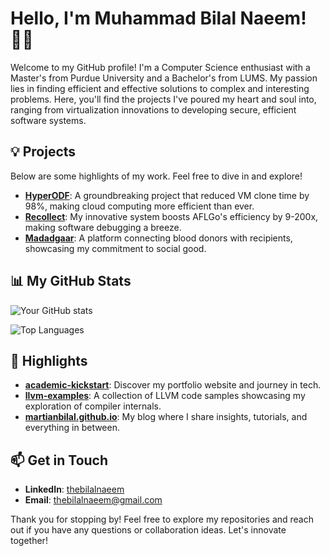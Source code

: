 # Hello, I'm Muhammad Bilal Naeem! 👨‍💻

Welcome to my GitHub profile! I'm a Computer Science enthusiast with a Master's from Purdue University and a Bachelor's from LUMS. My passion lies in finding efficient and effective solutions to complex and interesting problems. Here, you'll find the projects I've poured my heart and soul into, ranging from virtualization innovations to developing secure, efficient software systems.


## 💡 Projects
Below are some highlights of my work. Feel free to dive in and explore!

- **[HyperODF](/hyperodf)**: A groundbreaking project that reduced VM clone time by 98%, making cloud computing more efficient than ever.
- **[Recollect](/recollect)**: My innovative system boosts AFLGo's efficiency by 9-200x, making software debugging a breeze.
- **[Madadgaar](/madadgaar)**: A platform connecting blood donors with recipients, showcasing my commitment to social good.

## 📊 My GitHub Stats

![Your GitHub stats](https://github-readme-stats.vercel.app/api?username=martianbilal&show_icons=true&count_private=true&theme=radical)

![Top Languages](https://github-readme-stats.vercel.app/api/top-langs/?username=martianbilal&layout=compact&count_private=true&theme=radical)


## 🌟 Highlights
- **[academic-kickstart](/academic-kickstart)**: Discover my portfolio website and journey in tech.
- **[llvm-examples](/llvm-examples)**: A collection of LLVM code samples showcasing my exploration of compiler internals.
- **[martianbilal.github.io](/martianbilal.github.io)**: My blog where I share insights, tutorials, and everything in between.

## 📫 Get in Touch
- **LinkedIn**: [thebilalnaeem](https://linkedin.com/in/thebilalnaeem)
- **Email**: [thebilalnaeem@gmail.com](mailto:thebilalnaeem@gmail.com)

Thank you for stopping by! Feel free to explore my repositories and reach out if you have any questions or collaboration ideas. Let's innovate together!


<!--
**martianbilal/martianbilal** is a ✨ _special_ ✨ repository because its `README.md` (this file) appears on your GitHub profile.

Here are some ideas to get you started:

- 🔭 I’m currently working on ...
- 🌱 I’m currently learning ...
- 👯 I’m looking to collaborate on ...
- 🤔 I’m looking for help with ...
- 💬 Ask me about ...
- 📫 How to reach me: ...
- 😄 Pronouns: ...
- ⚡ Fun fact: ...
-->
